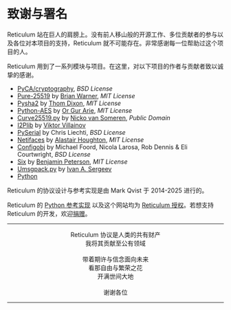 # 致谢与署名
Reticulum 站在巨人的肩膀上。没有前人移山般的开源工作、多位贡献者的参与以及各位对本项目的支持，Reticulum 就不可能存在。非常感谢每一位帮助过这个项目的人。

Reticulum 用到了一系列模块与项目。在这里，对以下项目的作者与贡献者致以诚挚的感谢。

- [PyCA/cryptography](https://github.com/pyca/cryptography), *BSD License*
- [Pure-25519](https://github.com/warner/python-pure25519) by [Brian Warner](https://github.com/warner), *MIT License*
- [Pysha2](https://github.com/thomdixon/pysha2) by [Thom Dixon](https://github.com/thomdixon), *MIT License*
- [Python-AES](https://github.com/orgurar/python-aes) by [Or Gur Arie](https://github.com/orgurar), *MIT License*
- [Curve25519.py](https://gist.github.com/nickovs/cc3c22d15f239a2640c185035c06f8a3#file-curve25519-py) by [Nicko van Someren](https://gist.github.com/nickovs), *Public Domain*
- [I2Plib](https://github.com/l-n-s/i2plib) by [Viktor Villainov](https://github.com/l-n-s)
- [PySerial](https://github.com/pyserial/pyserial) by Chris Liechti, *BSD License*
- [Netifaces](https://github.com/al45tair/netifaces) by [Alastair Houghton](https://github.com/al45tair), *MIT License*
- [Configobj](https://github.com/DiffSK/configobj) by Michael Foord, Nicola Larosa, Rob Dennis & Eli Courtwright, *BSD License*
- [Six](https://github.com/benjaminp/six) by [Benjamin Peterson](https://github.com/benjaminp), *MIT License*
- [Umsgpack.py](https://github.com/vsergeev/u-msgpack-python) by [Ivan A. Sergeev](https://github.com/vsergeev)
- [Python](https://www.python.org)

Reticulum 的协议设计与参考实现是由 Mark Qvist 于 2014-2025 进行的。

Reticulum 的 [Python 参考实现](https://github.com/markqvist/reticulum) 以及这个网站均为 [Reticulum 授权](license.html)。若想支持 Reticulum 的开发，欢迎<a href="donate_zh-cn.html">捐赠</a>。

----------------

<center>Reticulum 协议是人类的共有财产<br/>我将其贡献至公有领域<br/><br/>带着期许与信念面向未来<br/>看那自由与繁荣之花<br/>开满世间大地<br/><br/>谢谢各位</center>

----------------

<br/><br/>
